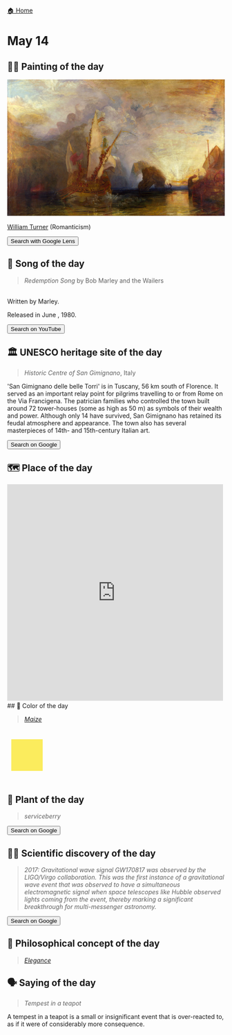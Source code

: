 
[🏠 Home](../../index.md)

# May 14

## 🧑‍🎨 Painting of the day

<img width="600" src="../img/William_Turner_4.jpg">

[William Turner](https://en.wikipedia.org/wiki/J._M._W._Turner) (Romanticism)

<button class="btn btn-success"
onclick=" window.open('https://lens.google.com/uploadbyurl?url=https://iretes.github.io/one-a-day/data/img/William_Turner_4.jpg','_blank')">
Search with Google Lens
</button>

## 🎼 Song of the day

> *Redemption Song*
by Bob Marley and the Wailers

<br />Written by Marley.

Released in June , 1980.

<button class="btn btn-success"
onclick=" window.open('http://www.youtube.com/search?q=Redemption Song by Bob Marley and the Wailers','_blank')">
Search on YouTube
</button>

## 🏛️ UNESCO heritage site of the day

> *Historic Centre of San Gimignano*, Italy

<p>'San Gimignano delle belle Torri' is in Tuscany, 56 km south of Florence. It served as an important relay point for pilgrims travelling to or from Rome on the Via Francigena. The patrician families who controlled the town built around 72 tower-houses (some as high as 50 m) as symbols of their wealth and power. Although only 14 have survived, San Gimignano has retained its feudal atmosphere and appearance. The town also has several masterpieces of 14th- and 15th-century Italian art.</p>

<button class="btn btn-success"
onclick=" window.open('http://www.google.com/search?q=Historic Centre of San Gimignano','_blank')">
Search on Google
</button>

## 🗺️ Place of the day

<iframe
src="https://www.mapcrunch.com"
name="mapcrunch"
width="500"
height="500"
allowTransparency="true"
scrolling="no"
frameborder="0"
>
</iframe>
## 🎨 Color of the day

> *[Maize](https://en.wikipedia.org/wiki/Maize_(color))*

<div style="color:#FBEC5D; font-size: 100px;">&#9632;</div>

## 🌿 Plant of the day

> *serviceberry*

<button class="btn btn-success"
onclick=" window.open('http://www.google.com/search?q=serviceberry','_blank')">
Search on Google
</button>

## 🧑‍🔬 Scientific discovery of the day

> *2017: Gravitational wave signal GW170817 was observed by the LIGO/Virgo collaboration. This was the first instance of a gravitational wave event that was observed to have a simultaneous electromagnetic signal when space telescopes like Hubble observed lights coming from the event, thereby marking a significant breakthrough for multi-messenger astronomy.*

<button class="btn btn-success"
onclick=" window.open('http://www.google.com/search?q=2017: Gravitational wave signal GW170817 was observed by the LIGO/Virgo collaboration. This was the first instance of a gravitational wave event that was observed to have a simultaneous electromagnetic signal when space telescopes like Hubble observed lights coming from the event, thereby marking a significant breakthrough for multi-messenger astronomy.','_blank')"> 
Search on Google
</button>

## 💭 Philosophical concept of the day

> *[Elegance](https://en.wikipedia.org/wiki/Elegance)*

## 🗣️ Saying of the day

> *Tempest in a teapot*

A tempest in a teapot is a small or insignificant event that is over-reacted to, as if it were of considerably more consequence.
